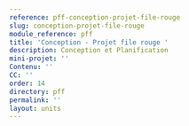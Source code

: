 ```yaml
---
reference: pff-conception-projet-file-rouge
slug: conception-projet-file-rouge
module_reference: pff
title: 'Conception - Projet file rouge '
description: Conception et Planification
mini-projet: ''
Contenu: ''
CC: ''
order: 14
directory: pff
permalink: ''
layout: units
---
```


